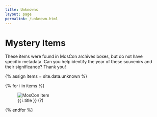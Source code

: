 ```yaml
---
title: Unknowns
layout: page
permalink: /unknown.html
---
```


# Mystery Items

These items were found in MosCon archives boxes, but do not have specific metadata. 
Can you help identify the year of these souvenirs and their significance?
Thank you!

{% assign items = site.data.unknown %}
<div class="row">
{% for i in items %}
<div class="col-md-6">
<figure class="figure m-2 p-2 border rounded">
<img class="figure-img img-fluid rounded" src="https://www.lib.uidaho.edu/digital/objects/moscon/unknown/{{ i.filename }}" alt="MosCon item">
<figcaption class="figure-caption text-center">{{ i.title }} (?)</figcaption>
</figure>
</div>
{% endfor %}
</div>